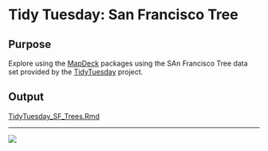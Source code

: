 # Tidy Tuesday: San Francisco Tree

## Purpose

Explore using the [MapDeck]('https://github.com/SymbolixAU/mapdeck') packages using the SAn Francisco Tree data set provided by the [TidyTuesday]('https://github.com/rfordatascience/tidytuesday') project.

## Output

[TidyTuesday_SF_Trees.Rmd](TidyTuesday_SF_Trees.Rmd)

---- 

![](TidyTuesday_SF_Trees.gif)
